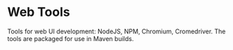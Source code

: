 # Web Tools

Tools for web UI development: NodeJS, NPM, Chromium, Cromedriver.
The tools are packaged for use in Maven builds.
